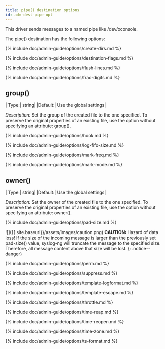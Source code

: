 ```yaml
---
title: pipe() destination options
id: adm-dest-pipe-opt
---
```


This driver sends messages to a named pipe like /dev/xconsole.

The pipe() destination has the following options:

{% include doc/admin-guide/options/create-dirs.md %}

{% include doc/admin-guide/options/destination-flags.md %}

{% include doc/admin-guide/options/flush-lines.md %}

{% include doc/admin-guide/options/frac-digits.md %}

## group()

|  Type:|      string|
  |Default:|   Use the global settings|

*Description:* Set the group of the created file to the one specified.
To preserve the original properties of an existing file, use the option
without specifying an attribute: group().

{% include doc/admin-guide/options/hook.md %}

{% include doc/admin-guide/options/log-fifo-size.md %}

{% include doc/admin-guide/options/mark-freq.md %}

{% include doc/admin-guide/options/mark-mode.md %}

## owner()

|  Type:|      string|
  |Default:|   Use the global settings|

*Description:* Set the owner of the created file to the one specified.
To preserve the original properties of an existing file, use the option
without specifying an attribute: owner().

{% include doc/admin-guide/options/pad-size.md %}

![]({{ site.baseurl}}/assets/images/caution.png) **CAUTION:**
Hazard of data loss! If the size of the incoming message is larger
than the previously set pad-size() value, syslog-ng will truncate
the message to the specified size. Therefore, all message content
above that size will be lost.
{: .notice--danger}

{% include doc/admin-guide/options/perm.md %}

{% include doc/admin-guide/options/suppress.md %}

{% include doc/admin-guide/options/template-logformat.md %}

{% include doc/admin-guide/options/template-escape.md %}

{% include doc/admin-guide/options/throttle.md %}

{% include doc/admin-guide/options/time-reap.md %}

{% include doc/admin-guide/options/time-reopen.md %}

{% include doc/admin-guide/options/time-zone.md %}

{% include doc/admin-guide/options/ts-format.md %}
